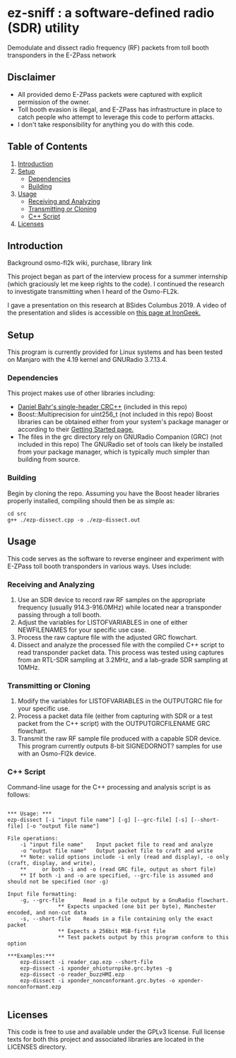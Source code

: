 # ez-sniff : a software-defined radio (SDR) utility
Demodulate and dissect radio frequency (RF) packets from toll booth transponders in the E-ZPass network

## Disclaimer
* All provided demo E-ZPass packets were captured with explicit permission of the owner.
* Toll booth evasion is illegal, and E-ZPass has infrastructure in place to catch people who attempt to leverage this code to perform attacks.
* I don't take responsibility for anything you do with this code.

## Table of Contents
1. [Introduction](#introduction)
2. [Setup](#setup)
   - [Dependencies](#dependencies)
   - [Building](#building)
3. [Usage](#usage)
   - [Receiving and Analyzing](#receiving_and_analyzing)
   - [Transmitting or Cloning](#transmitting_or_cloning)
   - [C++ Script](#c++_script)
4. [Licenses](#licenses)

## Introduction
Background
osmo-fl2k wiki, purchase, library link


This project began as part of the interview process for a summer internship (which graciously let me keep rights to the code). I continued the research to investigate transmitting when I heard of the Osmo-FL2k.

I gave a presentation on this research at BSides Columbus 2019. A video of the presentation and slides is accessible on [this page at IronGeek.](https://www.irongeek.com/i.php?page=videos/bsidescolumbus2019/bsidescmh2019-3-01-e-zhack-an-update-on-sdr-and-toll-booth-reverse-engineering-kyle-westhaus)

## Setup
This program is currently provided for Linux systems and has been tested on Manjaro with the 4.19 kernel and GNURadio 3.7.13.4.
### Dependencies
This project makes use of other libraries including:
* [Daniel Bahr's single-header CRC++](https://github.com/d-bahr/CRCpp) (included in this repo)
* Boost::Multiprecision for uint256_t (not included in this repo)
Boost libraries can be obtained either from your system's package manager or according to their [Getting Started page.](https://www.boost.org/doc/libs/1_69_0/more/getting_started/unix-variants.html)
* The files in the grc directory rely on GNURadio Companion (GRC) (not included in this repo)
The GNURadio set of tools can likely be installed from your package manager, which is typically much simpler than building from source.

### Building
Begin by cloning the repo. Assuming you have the Boost header libraries properly installed, compiling should then be as simple as:
```console
cd src
g++ ./ezp-dissect.cpp -o ./ezp-dissect.out
```

## Usage
This code serves as the software to reverse engineer and experiment with E-ZPass toll booth transponders in various ways. Uses include:
### Receiving and Analyzing
1. Use an SDR device to record raw RF samples on the appropriate frequency (usually 914.3-916.0MHz) while located near a transponder passing through a toll booth.
2. Adjust the variables for LISTOFVARIABLES in one of either NEWFILENAMES for your specific use case.
3. Process the raw capture file with the adjusted GRC flowchart.
4. Dissect and analyze the processed file with the compiled C++ script to read transponder packet data.
This process was tested using captures from an RTL-SDR sampling at 3.2MHz, and a lab-grade SDR sampling at 10MHz.

### Transmitting or Cloning
1. Modify the variables for LISTOFVARIABLES in the OUTPUTGRC file for your specific use.
2. Process a packet data file (either from capturing with SDR or a test packet from the C++ script) with the OUTPUTGRCFILENAME GRC flowchart.
3. Transmit the raw RF sample file produced with a capable SDR device. This program currently outputs 8-bit SIGNEDORNOT? samples for use with an Osmo-Fl2k device.

### C++ Script
Command-line usage for the C++ processing and analysis script is as follows:
```

*** Usage: ***
ezp-dissect [-i "input file name"] [-g] [--grc-file] [-s] [--short-file] [-o "output file name"]

File operations:
	-i "input file name"	Input packet file to read and analyze
	-o "output file name"	Output packet file to craft and write
	** Note: valid options include -i only (read and display), -o only (craft, display, and write),
	**     or both -i and -o (read GRC file, output as short file)
	** If both -i and -o are specified, --grc-file is assumed and should not be specified (nor -g)

Input file formatting:
	-g, --grc-file		Read in a file output by a GnuRadio flowchart.
				** Expects unpacked (one bit per byte), Manchester encoded, and non-cut data
	-s, --short-file	Reads in a file containing only the exact packet
				** Expects a 256bit MSB-first file
				** Test packets output by this program conform to this option

***Examples:***
	ezp-dissect -i reader_cap.ezp --short-file
	ezp-dissect -i xponder_ohioturnpike.grc.bytes -g
	ezp-dissect -o reader_buzzHMI.ezp
	ezp-dissect -i xponder_nonconformant.grc.bytes -o xponder-nonconformant.ezp


```

## Licenses
This code is free to use and available under the GPLv3 license. Full license texts for both this project and associated libraries are located in the LICENSES directory.